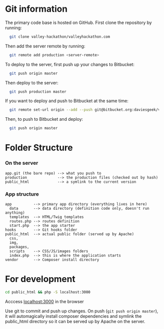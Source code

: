 # Git information

The primary code base is hosted on GitHub. First clone the repository by running:

```bash
  git clone valley-hackathon/valleyhackathon.com
```

Then add the server remote by running:

```bash
  git remote add production <server-remote>
```

To deploy to the server, first push up your changes to Bitbucket:

```bash
  git push origin master
```

Then deploy to the server:

```bash
  git push production master
```

If you want to deploy and push to Bitbucket at the same time:

```bash
  git remote set-url origin --add --push git@bitbucket.org:daviesgeek/valleyhackathon.com.git && git remote set-url origin --add --push <server-remote>
```

Then, to push to Bitbucket and deploy:

```bash
  git push origin master
```

# Folder Structure

### On the server

```
app.git (the bare repo) --> what you push to  
production              --> the production files (checked out by hash)  
public_html             --> a symlink to the current version  
```

### App structure

```
app          --> primary app directory (everything lives in here)
  data       --> data directory (definition code only, doesn't run anything)
  templates  --> HTML/Twig templates
  routes.php --> routes definition
  start.php  --> the app starter
hooks        --> Git hooks folder
public_html  --> actual public folder (served up by Apache)
  css,
  img,
  packages,
  scripts    --> CSS/JS/images folders
  index.php  --> this is where the application starts
vendor       --> Composer install directory

```

# For development

```bash
cd public_html && php -S localhost:3000
```

Acccess [localhost:3000](http://localhost:3000) in the browser

Use git to commit and push up changes. On push (`git push origin master`), it will automagically install composer dependencies and symlink the public_html directory so it can be served up by Apache on the server.